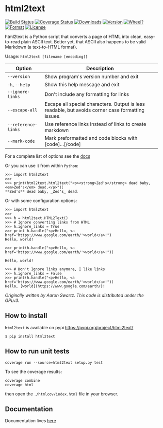 # html2text

[![Build Status](https://secure.travis-ci.org/Alir3z4/html2text.png)](https://travis-ci.org/Alir3z4/html2text)
[![Coverage Status](https://coveralls.io/repos/Alir3z4/html2text/badge.png)](https://coveralls.io/r/Alir3z4/html2text)
[![Downloads](http://badge.kloud51.com/pypi/d/html2text.png)](https://pypi.org/project/html2text/)
[![Version](http://badge.kloud51.com/pypi/v/html2text.png)](https://pypi.org/project/html2text/)
[![Wheel?](http://badge.kloud51.com/pypi/wheel/html2text.png)](https://pypi.org/project/html2text/)
[![Format](http://badge.kloud51.com/pypi/format/html2text.png)](https://pypi.org/project/html2text/)
[![License](http://badge.kloud51.com/pypi/license/html2text.png)](https://pypi.org/project/html2text/)


html2text is a Python script that converts a page of HTML into clean, easy-to-read plain ASCII text. Better yet, that ASCII also happens to be valid Markdown (a text-to-HTML format).


Usage: `html2text [filename [encoding]]`

| Option                                                 | Description
|--------------------------------------------------------|---------------------------------------------------
| `--version`                                            | Show program's version number and exit
| `-h`, `--help`                                         | Show this help message and exit
| `--ignore-links`                                       | Don't include any formatting for links
|`--escape-all`                                          | Escape all special characters.  Output is less readable, but avoids corner case formatting issues.
| `--reference-links`                                    | Use reference links instead of links to create markdown
| `--mark-code`                                          | Mark preformatted and code blocks with [code]...[/code]

For a complete list of options see the [docs](https://github.com/Alir3z4/html2text/blob/master/docs/usage.md)


Or you can use it from within `Python`:

```
>>> import html2text
>>>
>>> print(html2text.html2text("<p><strong>Zed's</strong> dead baby, <em>Zed's</em> dead.</p>"))
**Zed's** dead baby, _Zed's_ dead.

```


Or with some configuration options:
```
>>> import html2text
>>>
>>> h = html2text.HTML2Text()
>>> # Ignore converting links from HTML
>>> h.ignore_links = True
>>> print h.handle("<p>Hello, <a href='https://www.google.com/earth/'>world</a>!")
Hello, world!

>>> print(h.handle("<p>Hello, <a href='https://www.google.com/earth/'>world</a>!"))

Hello, world!

>>> # Don't Ignore links anymore, I like links
>>> h.ignore_links = False
>>> print(h.handle("<p>Hello, <a href='https://www.google.com/earth/'>world</a>!"))
Hello, [world](https://www.google.com/earth/)!

```

*Originally written by Aaron Swartz. This code is distributed under the GPLv3.*


## How to install

`html2text` is available on pypi
https://pypi.org/project/html2text/

```
$ pip install html2text
```


## How to run unit tests

    coverage run --source=html2text setup.py test

To see the coverage results:

    coverage combine
    coverage html

then open the `./htmlcov/index.html` file in your browser.

## Documentation

Documentation lives [here](https://github.com/Alir3z4/html2text/blob/master/docs/usage.md)
